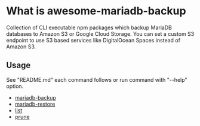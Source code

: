 # What is awesome-mariadb-backup

Collection of CLI executable npm packages which backup MariaDB databases to Amazon S3 or Google Cloud Storage. You can set a custom S3 endpoint to use S3 based services like DigitalOcean Spaces instead of Amazon S3.

## Usage

See "README.md" each command follows or run command with "--help" option.

- [mariadb-backup](https://github.com/ryu-sato/awesome-database-backup/blob/master/apps/mariadb-backup/README.md)
- [mariadb-restore](https://github.com/ryu-sato/awesome-database-backup/blob/master/apps/mariadb-restore/README.md)
- [list](https://github.com/ryu-sato/awesome-database-backup/blob/master/apps/list/README.md)
- [prune](https://github.com/ryu-sato/awesome-database-backup/blob/master/apps/prune/README.md)
